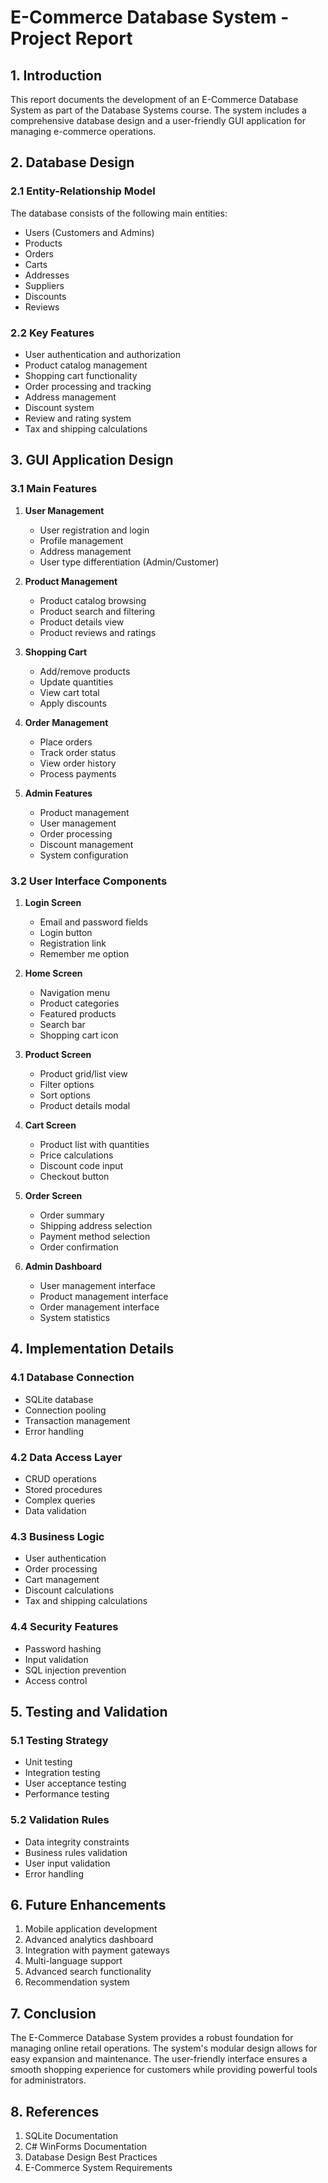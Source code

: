 # E-Commerce Database System - Project Report

## 1. Introduction
This report documents the development of an E-Commerce Database System as part of the Database Systems course. The system includes a comprehensive database design and a user-friendly GUI application for managing e-commerce operations.

## 2. Database Design

### 2.1 Entity-Relationship Model
The database consists of the following main entities:
- Users (Customers and Admins)
- Products
- Orders
- Carts
- Addresses
- Suppliers
- Discounts
- Reviews

### 2.2 Key Features
- User authentication and authorization
- Product catalog management
- Shopping cart functionality
- Order processing and tracking
- Address management
- Discount system
- Review and rating system
- Tax and shipping calculations

## 3. GUI Application Design

### 3.1 Main Features
1. **User Management**
   - User registration and login
   - Profile management
   - Address management
   - User type differentiation (Admin/Customer)

2. **Product Management**
   - Product catalog browsing
   - Product search and filtering
   - Product details view
   - Product reviews and ratings

3. **Shopping Cart**
   - Add/remove products
   - Update quantities
   - View cart total
   - Apply discounts

4. **Order Management**
   - Place orders
   - Track order status
   - View order history
   - Process payments

5. **Admin Features**
   - Product management
   - User management
   - Order processing
   - Discount management
   - System configuration

### 3.2 User Interface Components
1. **Login Screen**
   - Email and password fields
   - Login button
   - Registration link
   - Remember me option

2. **Home Screen**
   - Navigation menu
   - Product categories
   - Featured products
   - Search bar
   - Shopping cart icon

3. **Product Screen**
   - Product grid/list view
   - Filter options
   - Sort options
   - Product details modal

4. **Cart Screen**
   - Product list with quantities
   - Price calculations
   - Discount code input
   - Checkout button

5. **Order Screen**
   - Order summary
   - Shipping address selection
   - Payment method selection
   - Order confirmation

6. **Admin Dashboard**
   - User management interface
   - Product management interface
   - Order management interface
   - System statistics

## 4. Implementation Details

### 4.1 Database Connection
- SQLite database
- Connection pooling
- Transaction management
- Error handling

### 4.2 Data Access Layer
- CRUD operations
- Stored procedures
- Complex queries
- Data validation

### 4.3 Business Logic
- User authentication
- Order processing
- Cart management
- Discount calculations
- Tax and shipping calculations

### 4.4 Security Features
- Password hashing
- Input validation
- SQL injection prevention
- Access control

## 5. Testing and Validation

### 5.1 Testing Strategy
- Unit testing
- Integration testing
- User acceptance testing
- Performance testing

### 5.2 Validation Rules
- Data integrity constraints
- Business rules validation
- User input validation
- Error handling

## 6. Future Enhancements
1. Mobile application development
2. Advanced analytics dashboard
3. Integration with payment gateways
4. Multi-language support
5. Advanced search functionality
6. Recommendation system

## 7. Conclusion
The E-Commerce Database System provides a robust foundation for managing online retail operations. The system's modular design allows for easy expansion and maintenance. The user-friendly interface ensures a smooth shopping experience for customers while providing powerful tools for administrators.

## 8. References
1. SQLite Documentation
2. C# WinForms Documentation
3. Database Design Best Practices
4. E-Commerce System Requirements 